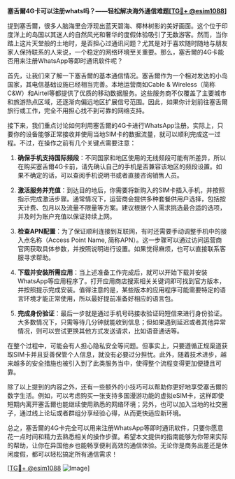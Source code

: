 **塞舌爾4G卡可以注册whats吗？——轻松解决海外通信难题[[TG💪+ @esim1088](https://t.me/s/esim1088)]**

提到塞舌爾，很多人脑海里会浮现出蓝天碧海、椰林树影的美好画面。这个位于印度洋上的岛国以其迷人的自然风光和奢华的度假体验吸引了无数游客。然而，当你踏上这片天堂般的土地时，是否担心过通讯问题？尤其是对于喜欢随时随地与朋友家人保持联系的人来说，一个稳定的网络环境至关重要。那么，塞舌爾的4G卡能否用来注册WhatsApp等即时通讯软件呢？

首先，让我们来了解一下塞舌爾的基本通信情况。塞舌爾作为一个相对发达的小岛国家，其电信基础设施已经相当完善。本地运营商如Cable & Wireless（简称C&W）和Airtel等都提供了优质的移动数据服务。这些服务商不仅覆盖了主要城市和旅游热点区域，还逐渐向偏远地区扩展信号范围。因此，如果你计划前往塞舌爾旅行或工作，完全不用担心找不到可靠的网络支持。

接下来，我们重点讨论如何利用塞舌爾的4G卡进行WhatsApp注册。实际上，只要你的设备能够正常接收并使用当地SIM卡的数据流量，就可以顺利完成这一过程。不过，在操作之前有几个关键点需要注意：

1. **确保手机支持国际频段**：不同国家和地区使用的无线频段可能有所差异，所以在购买塞舌爾4G卡前，请先确认自己的手机是否兼容该地区的频段设置。如果不确定的话，可以查阅手机说明书或者直接咨询销售人员。

2. **激活服务并充值**：到达目的地后，你需要将新购入的SIM卡插入手机，并按照指示完成激活步骤。通常情况下，运营商会提供多种套餐供用户选择，包括按天计费、包月以及流量不限量等方案。建议根据个人需求挑选最合适的选项，并及时为账户充值以保证持续上网。

3. **检查APN配置**：为了保证顺利连接到互联网，有时还需要手动调整手机中的接入点名称（Access Point Name, 简称APN）。这一步骤可以通过访问运营商官网获取具体参数，并按照说明进行设置。如果觉得麻烦，也可以直接联系客服寻求帮助。

4. **下载并安装所需应用**：当上述准备工作完成后，就可以开始下载并安装WhatsApp等应用程序了。打开应用商店搜索相关关键词即可找到官方版本，并按照提示完成安装。值得注意的是，某些版本的应用程序可能需要特定的语言环境才能正常使用，所以最好提前准备好相应的语言包。

5. **完成身份验证**：最后一步就是通过手机号码接收验证码短信来进行身份验证。大多数情况下，只需等待几分钟就能收到信息；但如果遇到延迟或者其他异常情况，则可以尝试更换其他方式发送请求，比如语音通话等。

在整个过程中，可能会有人担心隐私安全等问题。但事实上，只要遵循正规渠道获取SIM卡并且妥善保管个人信息，就没有必要过分担忧。此外，随着技术进步，越来越多的安全措施也被引入到了此类服务当中，使得整个流程变得更加便捷且可靠。

除了以上提到的内容之外，还有一些额外的小技巧可以帮助你更好地享受塞舌爾的数字生活。例如，可以考虑购买一张支持多国漫游功能的虚拟eSIM卡，这样即使短期内离开塞舌爾也能继续使用熟悉的网络环境；另外，也可以加入当地的社交圈子，通过线上论坛或者群组分享经验心得，从而更快适应新环境。

总之，塞舌爾的4G卡完全可以用来注册WhatsApp等即时通讯软件，只要你愿意花一点时间和精力去熟悉相关的操作步骤。希望本文提供的指南能够为你带来实际的帮助，让你在异国他乡也能畅享便利高效的通信体验。无论你是商务出差还是休闲度假，都可以轻松搞定所有通信需求！

[[TG💪+ @esim1088](https://t.me/s/esim1088) ![Image](https://i.postimg.cc/4NQfJmqS/Snipaste-2025-05-13-00-14-12.png)]